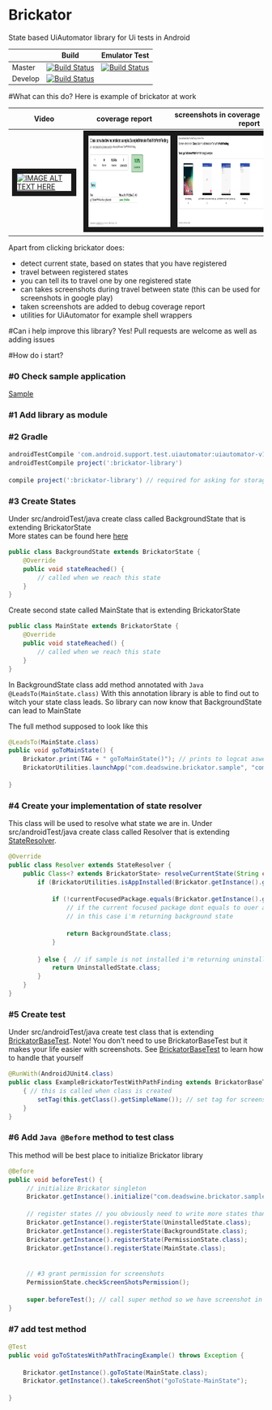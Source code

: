 # Brickator
State based UiAutomator library for Ui tests in Android

|   |  Build |  Emulator Test |
|---|---|---|
|Master   | [![Build Status](https://travis-ci.org/Adam-Fresko/brickator.svg?branch=master)](https://travis-ci.org/Adam-Fresko/brickator)  | [![Build Status](https://travis-ci.org/Adam-Fresko/brickator.svg?branch=master-tests-emulator)](https://travis-ci.org/Adam-Fresko/brickator)  |
|Develop   | [![Build Status](https://travis-ci.org/Adam-Fresko/brickator.svg?branch=develop)](https://travis-ci.org/Adam-Fresko/brickator)  |   |

#What can this do?
Here is example of brickator at work <br>


| Video  |    coverage report      | screenshots in coverage report |
|----------|:-------------:|------:|
| <a href="http://www.youtube.com/watch?feature=player_embedded&v=iPbzTZrDuDE&feature=youtu.be" target="_blank"><img src="http://img.youtube.com/vi/iPbzTZrDuDE/0.jpg" alt="IMAGE ALT TEXT HERE" width="240" height="180" border="10" /></a> | <img src="https://github.com/Adam-Fresko/brickator/blob/develop/brickator-sample/src/main/res/drawable/ss_1.png?raw=true" alt="IMAGE ALT TEXT HERE" width="240" height="180" border="10" /> | <img src="https://github.com/Adam-Fresko/brickator/blob/develop/brickator-sample/src/main/res/drawable/ss_2.png?raw=true" alt="IMAGE ALT TEXT HERE" width="240" height="180" border="10" /> |



Apart from clicking brickator does:
- detect current state, based on states that you have registered
- travel between registered states
- you can tell its to travel one by one registered state
- can takes screenshots during travel between state (this can be used for screenshots in google play)
- taken screenshots are added to debug coverage report
- utilities for UiAutomator for example shell wrappers


#Can i help improve this library?
Yes! Pull requests are welcome as well as adding issues

#How do i start?

### #0 Check sample application
[Sample](../master/brickator-sample)

### #1 Add library as module

### #2 Gradle
```Groovy
androidTestCompile 'com.android.support.test.uiautomator:uiautomator-v18:2.1.2'
androidTestCompile project(':brickator-library')

compile project(':brickator-library') // required for asking for storager permissions
```

### #3 Create States
Under src/androidTest/java create class called BackgroundState that is extending BrickatorState <br>
More states can be found here [here](../master/brickator-sample/src/androidTest/java/com/deadswine/brickator/sample/states/)

```Java
public class BackgroundState extends BrickatorState {
    @Override
    public void stateReached() {
        // called when we reach this state
    }
}
```

Create second state called MainState that is extending BrickatorState
```Java
public class MainState extends BrickatorState {
    @Override
    public void stateReached() {
        // called when we reach this state
    }
}
```

In BackgroundState class add method annotated with 
 ```Java  @LeadsTo(MainState.class)``` 
With this annotation library is able to find out to witch your state class leads.
So library can now know that BackgroundState can lead to MainState

The full method supposed to look like this 
```Java
@LeadsTo(MainState.class)
public void goToMainState() {
    Brickator.print(TAG + " goToMainState()"); // prints to logcat aswell as console
    BrickatorUtilities.launchApp("com.deadswine.brickator.sample", "com.deadswine.brickator.sample.Activities.MainActivity"); // its launching app

}
```

### #4 Create your implementation of state resolver
This class will be used to resolve what state we are in.
Under src/androidTest/java create class called Resolver that is extending [StateResolver](../master/brickator-library/src/androidTest/java/com/deadswine/brickator/library/StateResolver.java). 
```Java
@Override
public class Resolver extends StateResolver {
    public Class<? extends BrickatorState> resolveCurrentState(String currentFocusedPackage, String currentFocusedActivity, UiDevice uiDevice) {
        if (BrickatorUtilities.isAppInstalled(Brickator.getInstance().getAppPackage())) { // i'm using utility from brickator that tells me if sample app is installed
        
            if (!currentFocusedPackage.equals(Brickator.getInstance().getAppPackage())) { 
                // if the current focused package dont equals to ouer app this means that we didnt start ouer app or there is some system dialog present
                // in this case i'm returning background state
                
                return BackgroundState.class;
            }
        
        } else {  // if sample is not installed i'm returning uninstalled state // note that executing tests is installing the application
            return UninstalledState.class;
        }
    } 
}
```

### #5 Create test
Under src/androidTest/java create test class that is extending [BrickatorBaseTest](../master/brickator-library/src/androidTest/java/com/deadswine/brickator/library/BrickatorBaseTest.java). 
Note! You don't need to use BrickatorBaseTest but it makes your life easier with screenshots. See [BrickatorBaseTest](../master/brickator-library/src/androidTest/java/com/deadswine/brickator/library/BrickatorBaseTest.java) to learn how to handle that yourself 

```Java
@RunWith(AndroidJUnit4.class)
public class ExampleBrickatorTestWithPathFinding extends BrickatorBaseTest {
    { // this is called when class is created
        setTag(this.getClass().getSimpleName()); // set tag for screenshots // otherwise screenshots wont be created
    }
}
```

### #6 Add  ```Java @Before``` method to test class
This method will be best place to initialize Brickator library

```Java
@Before
public void beforeTest() {
     // initialize Brickator singleton
     Brickator.getInstance().initialize("com.deadswine.brickator.sample", new Resolver()); 
     
     // register states // you obviously need to write more states than the ones created at step 3 
     Brickator.getInstance().registerState(UninstalledState.class);
     Brickator.getInstance().registerState(BackgroundState.class);
     Brickator.getInstance().registerState(PermissionState.class);
     Brickator.getInstance().registerState(MainState.class);
     
     
     // #3 grant permission for screenshots
     PermissionState.checkScreenShotsPermission();
     
     super.beforeTest(); // call super method so we have screenshot in before automatically or you can handle it yourself
}
```

### #7 add test method
```Java
@Test
public void goToStatesWithPathTracingExample() throws Exception {
    
    Brickator.getInstance().goToState(MainState.class);
    Brickator.getInstance().takeScreenShot("goToState-MainState");
        
}    
```
